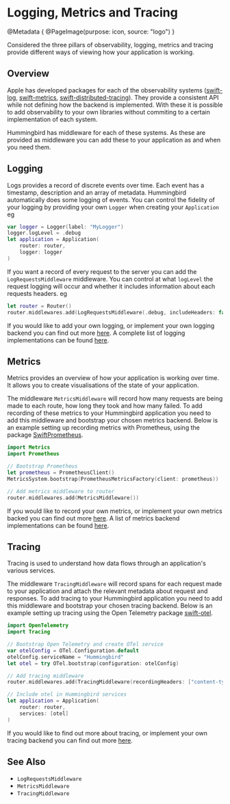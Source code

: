 # Logging, Metrics and Tracing

@Metadata {
    @PageImage(purpose: icon, source: "logo")
}

Considered the three pillars of observability, logging, metrics and tracing provide different ways of viewing how your application is working. 

## Overview

Apple has developed packages for each of the observability systems ([swift-log](https://github.com/apple/swift-log), [swift-metrics](https://github.com/apple/swift-metrics), [swift-distributed-tracing](https://github.com/apple/swift-distributed-tracing)). They provide a consistent API while not defining how the backend is implemented. With these it is possible to add observability to your own libraries without commiting to a certain implementation of each system.

Hummingbird has middleware for each of these systems. As these are provided as middleware you can add these to your application as and when you need them.

## Logging

Logs provides a record of discrete events over time. Each event has a timestamp, description and an array of metadata. Hummingbird automatically does some logging of events. You can control the fidelity of your logging by providing your own `Logger` when creating your `Application` eg

```swift
var logger = Logger(label: "MyLogger")
logger.logLevel = .debug
let application = Application(
    router: router,
    logger: logger
)
```

If you want a record of every request to the server you can add the ``LogRequestsMiddleware`` middleware. You can control at what `logLevel` the request logging will occur and whether it includes information about each requests headers. eg

```swift
let router = Router()
router.middlewares.add(LogRequestsMiddleware(.debug, includeHeaders: false))
```

If you would like to add your own logging, or implement your own logging backend you can find out more [here](https://swiftpackageindex.com/apple/swift-log/main/documentation/logging). A complete list of logging implementations can be found [here](https://github.com/apple/swift-log#selecting-a-logging-backend-implementation-applications-only).

## Metrics

Metrics provides an overview of how your application is working over time. It allows you to create visualisations of the state of your application. 

The middleware ``MetricsMiddleware`` will record how many requests are being made to each route, how long they took and how many failed. To add recording of these metrics to your Hummingbird application you need to add this middleware and bootstrap your chosen metrics backend. Below is an example setting up recording metrics with Prometheus, using the package [SwiftPrometheus](https://github.com/swift-server-community/SwiftPrometheus).

```swift
import Metrics
import Prometheus

// Bootstrap Prometheus
let prometheus = PrometheusClient()
MetricsSystem.bootstrap(PrometheusMetricsFactory(client: prometheus))

// Add metrics middleware to router
router.middlewares.add(MetricsMiddleware())
```

If you would like to record your own metrics, or implement your own metrics backed you can find out more [here](https://swiftpackageindex.com/apple/swift-metrics/main/documentation/coremetrics). A list of metrics backend implementations can be found [here](https://github.com/apple/swift-metrics#selecting-a-metrics-backend-implementation-applications-only).

## Tracing

Tracing is used to understand how data flows through an application's various services. 

The middleware ``TracingMiddleware`` will record spans for each request made to your application and attach the relevant metadata about request and responses. To add tracing to your Hummingbird application you need to add this middleware and bootstrap your chosen tracing backend. Below is an example setting up tracing using the Open Telemetry package [swift-otel](https://github.com/slashmo/swift-otel).

```swift
import OpenTelemetry
import Tracing

// Bootstrap Open Telemetry and create OTel service
var otelConfig = OTel.Configuration.default
otelConfig.serviceName = "Hummingbird"
let otel = try OTel.bootstrap(configuration: otelConfig)

// Add tracing middleware
router.middlewares.add(TracingMiddleware(recordingHeaders: ["content-type", "content-length"]))

// Include otel in Hummingbird services
let application = Application(
    router: router,
    services: [otel]
)
```

If you would like to find out more about tracing, or implement your own tracing backend you can find out more [here](https://swiftpackageindex.com/apple/swift-distributed-tracing/main/documentation/tracing).

## See Also

- ``LogRequestsMiddleware``
- ``MetricsMiddleware``
- ``TracingMiddleware``